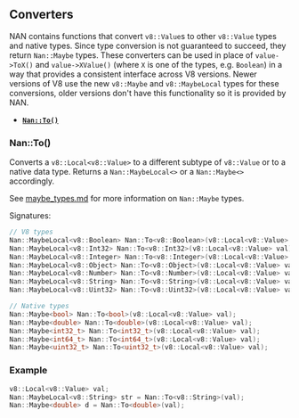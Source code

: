 ## Converters

NAN contains functions that convert `v8::Value`s to other `v8::Value` types and native types. Since type conversion is
not guaranteed to succeed, they return `Nan::Maybe` types. These converters can be used in place of `value->ToX()`
and `value->XValue()` (where `X` is one of the types, e.g. `Boolean`) in a way that provides a consistent interface
across V8 versions. Newer versions of V8 use the new `v8::Maybe` and `v8::MaybeLocal` types for these conversions, older
versions don't have this functionality so it is provided by NAN.

- <a href="#api_nan_to"><b><code>Nan::To()</code></b></a>

<a name="api_nan_to"></a>

### Nan::To()

Converts a `v8::Local<v8::Value>` to a different subtype of `v8::Value` or to a native data type. Returns
a `Nan::MaybeLocal<>` or a `Nan::Maybe<>` accordingly.

See [maybe_types.md](./maybe_types.md) for more information on `Nan::Maybe` types.

Signatures:

```c++
// V8 types
Nan::MaybeLocal<v8::Boolean> Nan::To<v8::Boolean>(v8::Local<v8::Value> val);
Nan::MaybeLocal<v8::Int32> Nan::To<v8::Int32>(v8::Local<v8::Value> val);
Nan::MaybeLocal<v8::Integer> Nan::To<v8::Integer>(v8::Local<v8::Value> val);
Nan::MaybeLocal<v8::Object> Nan::To<v8::Object>(v8::Local<v8::Value> val);
Nan::MaybeLocal<v8::Number> Nan::To<v8::Number>(v8::Local<v8::Value> val);
Nan::MaybeLocal<v8::String> Nan::To<v8::String>(v8::Local<v8::Value> val);
Nan::MaybeLocal<v8::Uint32> Nan::To<v8::Uint32>(v8::Local<v8::Value> val);

// Native types
Nan::Maybe<bool> Nan::To<bool>(v8::Local<v8::Value> val);
Nan::Maybe<double> Nan::To<double>(v8::Local<v8::Value> val);
Nan::Maybe<int32_t> Nan::To<int32_t>(v8::Local<v8::Value> val);
Nan::Maybe<int64_t> Nan::To<int64_t>(v8::Local<v8::Value> val);
Nan::Maybe<uint32_t> Nan::To<uint32_t>(v8::Local<v8::Value> val);
```

### Example

```c++
v8::Local<v8::Value> val;
Nan::MaybeLocal<v8::String> str = Nan::To<v8::String>(val);
Nan::Maybe<double> d = Nan::To<double>(val);
```

